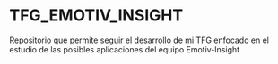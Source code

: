 # TFG_EMOTIV_INSIGHT
Repositorio que permite seguir el desarrollo de mi TFG enfocado en el estudio de las posibles aplicaciones del equipo Emotiv-Insight
